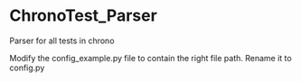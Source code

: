 # ChronoTest_Parser
Parser for all tests in chrono

Modify the config_example.py file to contain the right file path. Rename it to config.py
